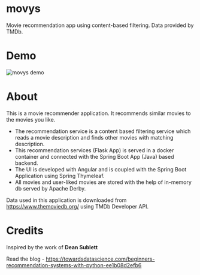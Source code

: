 # movys
Movie recommendation app using content-based filtering. Data provided by TMDb.


# Demo
![movys demo](demo/movys-demo.gif)


# About
This is a movie recommender application. It recommends similar movies to the movies you like.

- The recommendation service is a content based filtering service which reads a movie description and finds other movies with matching description.
- This recommendation services (Flask App) is served in a docker container and connected with the Spring Boot App (Java) based backend.
- The UI is developed with Angular and is coupled with the Spring Boot Application using Spring Thymeleaf.
- All movies and user-liked movies are stored with the help of in-memory db served by Apache Derby.

Data used in this application is downloaded from https://www.themoviedb.org/ using TMDb Developer API.


# Credits
Inspired by the work of <b>Dean Sublett</b>

Read the blog - https://towardsdatascience.com/beginners-recommendation-systems-with-python-ee1b08d2efb6
